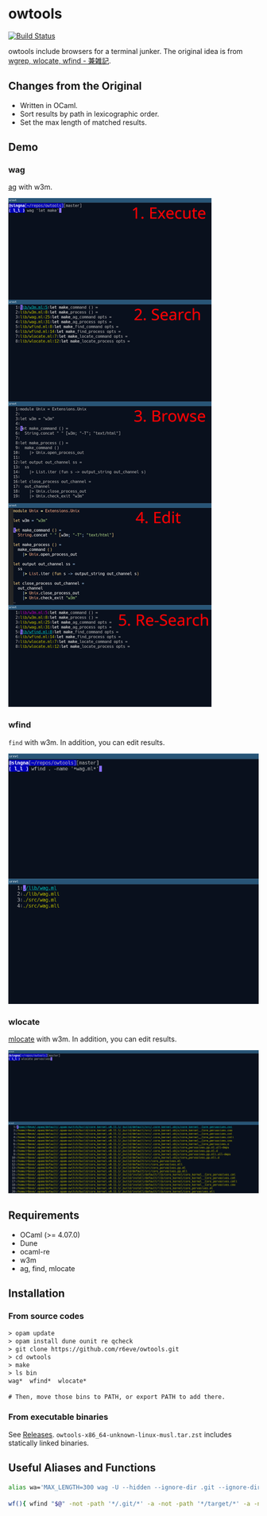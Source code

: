 owtools
=======
[![Build Status][]][CI Results]

owtools include browsers for a terminal junker. The original idea is from [wgrep, wlocate, wfind - 兼雑記][original-idea].

## Changes from the Original

* Written in OCaml.
* Sort results by path in lexicographic order.
* Set the max length of matched results.

## Demo

### wag

[ag][] with w3m.

![wag-demo][]

### wfind

`find` with w3m. In addition, you can edit results.

![wfind-demo][]

### wlocate

[mlocate][] with w3m. In addition, you can edit results.

![wlocate-demo][]

## Requirements

* OCaml (>= 4.07.0)
* Dune
* ocaml-re
* w3m
* ag, find, mlocate

## Installation

### From source codes

```console
> opam update
> opam install dune ounit re qcheck
> git clone https://github.com/r6eve/owtools.git
> cd owtools
> make
> ls bin
wag*  wfind*  wlocate*

# Then, move those bins to PATH, or export PATH to add there.
```

### From executable binaries

See [Releases][]. `owtools-x86_64-unknown-linux-musl.tar.zst` includes
statically linked binaries.

## Useful Aliases and Functions

```bash
alias wa='MAX_LENGTH=300 wag -U --hidden --ignore-dir .git --ignore-dir _build'

wf(){ wfind "$@" -not -path '*/.git/*' -a -not -path '*/target/*' -a -not -path "*/_build/*" -a -type f }
```

[Build Status]: https://github.com/r6eve/owtools/workflows/main/badge.svg
[CI Results]: https://github.com/r6eve/owtools/actions
[original-idea]: http://shinh.hatenablog.com/entry/20070429/1177827792
[ag]: https://github.com/ggreer/the_silver_searcher
[mlocate]: https://pagure.io/mlocate
[wag-demo]: https://raw.githubusercontent.com/r6eve/screenshots/master/owtools/wag.png
[wfind-demo]: https://raw.githubusercontent.com/r6eve/screenshots/master/owtools/wfind.png
[wlocate-demo]: https://raw.githubusercontent.com/r6eve/screenshots/master/owtools/wlocate.png
[Releases]: https://github.com/r6eve/owtools/releases
